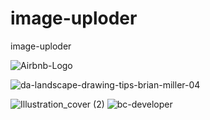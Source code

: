 # image-uploder
image-uploder

![Airbnb-Logo](https://user-images.githubusercontent.com/110088518/185785168-d82eb824-a402-4df3-912d-8787f46ba048.png)

![da-landscape-drawing-tips-brian-miller-04](https://user-images.githubusercontent.com/110088518/185785189-f3abd006-c606-4b6b-9b11-8fd7a317e4d1.jpg)

![Illustration_cover (2)](https://user-images.githubusercontent.com/110088518/185785226-54bf640b-998a-4718-add2-e092015623d5.jpg)
![bc-developer](https://user-images.githubusercontent.com/110088518/188270233-25a3cd9c-52d4-4451-b194-763995466797.png)
